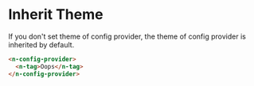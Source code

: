 # Inherit Theme
If you don't set theme of config provider, the theme of config provider is inherited by default.
```html
<n-config-provider>
  <n-tag>Oops</n-tag>
</n-config-provider>
```